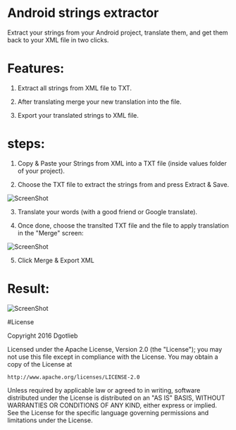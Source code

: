 # Android strings extractor
Extract your strings from your Android project, translate them, and get them back to your XML file in two clicks.


# Features:

1. Extract all strings from XML file to TXT.

2. After translating merge your new translation into the file. 

3. Export your translated strings to XML file.



# steps:

1. Copy & Paste your Strings from XML into a TXT file (inside values folder of your project).

2. Choose the TXT file to extract the strings from and press Extract & Save. 

![ScreenShot](https://raw.github.com/Dgotlieb/Crash-Reporter/master/addJar.png)

3. Translate your words (with a good friend or Google translate).

4. Once done, choose the translted TXT file and the file to apply translation in the "Merge" screen:

![ScreenShot](https://raw.github.com/Dgotlieb/Crash-Reporter/master/addJar.png)

5. Click Merge & Export XML

# Result:
![ScreenShot](https://raw.github.com/Dgotlieb/Crash-Reporter/master/addJar.png)


#License

Copyright 2016 Dgotlieb

Licensed under the Apache License, Version 2.0 (the "License");
you may not use this file except in compliance with the License.
You may obtain a copy of the License at

    http://www.apache.org/licenses/LICENSE-2.0

Unless required by applicable law or agreed to in writing, software
distributed under the License is distributed on an "AS IS" BASIS,
WITHOUT WARRANTIES OR CONDITIONS OF ANY KIND, either express or implied.
See the License for the specific language governing permissions and
limitations under the License.







